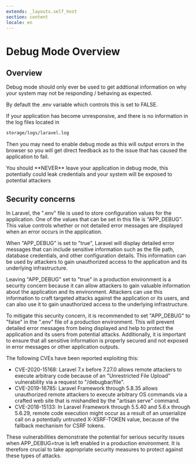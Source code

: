 ```yaml
---
extends: _layouts.self_host 
section: content
locale: en
---
```


# Debug Mode Overview

## Overview

Debug mode should only ever be used to get addtional information on why your system may not be responding / behaving as expected.

By default the .env variable which controls this is set to FALSE.

If your application has become unresponsive, and there is no information in the log files located in

```bash
storage/logs/laravel.log
```

Then you may need to enable debug mode as this will output errors in the browser so you will get direct feedback as to the issue that has caused the application to fail.

<x-warning>
You should **NEVER** leave your application in debug mode, this potentially could leak credentials and your system will be exposed to potential attackers
</x-warning>

##  Security concerns

In Laravel, the ".env" file is used to store configuration values for the application. One of the values that can be set in this file is "APP_DEBUG". This value controls whether or not detailed error messages are displayed when an error occurs in the application.

When "APP_DEBUG" is set to "true", Laravel will display detailed error messages that can include sensitive information such as the file path, database credentials, and other configuration details. This information can be used by attackers to gain unauthorized access to the application and its underlying infrastructure.

Leaving "APP_DEBUG" set to "true" in a production environment is a security concern because it can allow attackers to gain valuable information about the application and its environment. Attackers can use this information to craft targeted attacks against the application or its users, and can also use it to gain unauthorized access to the underlying infrastructure.

To mitigate this security concern, it is recommended to set "APP_DEBUG" to "false" in the ".env" file of a production environment. This will prevent detailed error messages from being displayed and help to protect the application and its users from potential attacks. Additionally, it is important to ensure that all sensitive information is properly secured and not exposed in error messages or other application outputs.

The following CVEs have been reported exploiting this:

* CVE-2020-15168: Laravel 7.x before 7.27.0 allows remote attackers to execute arbitrary code because of an "Unrestricted File Upload" vulnerability via a request to "/debugbar/file".
* CVE-2019-16785: Laravel Framework through 5.8.35 allows unauthorized remote attackers to execute arbitrary OS commands via a crafted web site that is mishandled by the "artisan serve" command.
* CVE-2018-15133: In Laravel Framework through 5.5.40 and 5.6.x through 5.6.29, remote code execution might occur as a result of an unserialize call on a potentially untrusted X-XSRF-TOKEN value, because of the fallback mechanism for CSRF tokens.

These vulnerabilities demonstrate the potential for serious security issues when APP_DEBUG=true is left enabled in a production environment. It is therefore crucial to take appropriate security measures to protect against these types of attacks.